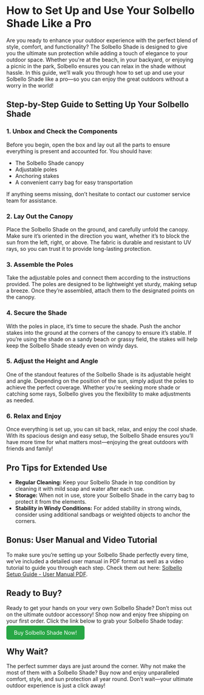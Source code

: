  <h1>How to Set Up and Use Your Solbello Shade Like a Pro</h1>
    <p>Are you ready to enhance your outdoor experience with the perfect blend of style, comfort, and functionality? The Solbello Shade is designed to give you the ultimate sun protection while adding a touch of elegance to your outdoor space. Whether you're at the beach, in your backyard, or enjoying a picnic in the park, Solbello ensures you can relax in the shade without hassle. In this guide, we’ll walk you through how to set up and use your Solbello Shade like a pro—so you can enjoy the great outdoors without a worry in the world!</p>
    <h2>Step-by-Step Guide to Setting Up Your Solbello Shade</h2>
    <h3>1. Unbox and Check the Components</h3>
    <p>Before you begin, open the box and lay out all the parts to ensure everything is present and accounted for. You should have:</p>
    <ul>
        <li>The Solbello Shade canopy</li>
        <li>Adjustable poles</li>
        <li>Anchoring stakes</li>
        <li>A convenient carry bag for easy transportation</li>
    </ul>
    <p>If anything seems missing, don’t hesitate to contact our customer service team for assistance.</p>
<h3>2. Lay Out the Canopy</h3>
    <p>Place the Solbello Shade on the ground, and carefully unfold the canopy. Make sure it’s oriented in the direction you want, whether it’s to block the sun from the left, right, or above. The fabric is durable and resistant to UV rays, so you can trust it to provide long-lasting protection.</p>
<h3>3. Assemble the Poles</h3>
    <p>Take the adjustable poles and connect them according to the instructions provided. The poles are designed to be lightweight yet sturdy, making setup a breeze. Once they’re assembled, attach them to the designated points on the canopy.</p>
 <h3>4. Secure the Shade</h3>
    <p>With the poles in place, it’s time to secure the shade. Push the anchor stakes into the ground at the corners of the canopy to ensure it’s stable. If you’re using the shade on a sandy beach or grassy field, the stakes will help keep the Solbello Shade steady even on windy days.</p>
<h3>5. Adjust the Height and Angle</h3>
    <p>One of the standout features of the Solbello Shade is its adjustable height and angle. Depending on the position of the sun, simply adjust the poles to achieve the perfect coverage. Whether you’re seeking more shade or catching some rays, Solbello gives you the flexibility to make adjustments as needed.</p>
<h3>6. Relax and Enjoy</h3>
    <p>Once everything is set up, you can sit back, relax, and enjoy the cool shade. With its spacious design and easy setup, the Solbello Shade ensures you’ll have more time for what matters most—enjoying the great outdoors with friends and family!</p>
<h2>Pro Tips for Extended Use</h2>
    <ul>
        <li><strong>Regular Cleaning:</strong> Keep your Solbello Shade in top condition by cleaning it with mild soap and water after each use.</li>
        <li><strong>Storage:</strong> When not in use, store your Solbello Shade in the carry bag to protect it from the elements.</li>
        <li><strong>Stability in Windy Conditions:</strong> For added stability in strong winds, consider using additional sandbags or weighted objects to anchor the corners.</li>
    </ul>
<h2>Bonus: User Manual and Video Tutorial</h2>
    <p>To make sure you’re setting up your Solbello Shade perfectly every time, we’ve included a detailed user manual in PDF format as well as a video tutorial to guide you through each step. Check them out here: <a href="https://solbello.com/?ref=wszlstgr" target="_blank">Solbello Setup Guide - User Manual PDF</a>.</p>
<h2>Ready to Buy?</h2>
    <p>Ready to get your hands on your very own Solbello Shade? Don’t miss out on the ultimate outdoor accessory! Shop now and enjoy free shipping on your first order. Click the link below to grab your Solbello Shade today:</p>
    <p><a href="https://solbello.com/?ref=wszlstgr" target="_blank" style="background-color: #28a745; color: white; padding: 10px 20px; text-decoration: none; border-radius: 5px;">Buy Solbello Shade Now!</a></p>
<h2>Why Wait?</h2>
    <p>The perfect summer days are just around the corner. Why not make the most of them with a Solbello Shade? Buy now and enjoy unparalleled comfort, style, and sun protection all year round. Don’t wait—your ultimate outdoor experience is just a click away!</p>
</body>
</html>
